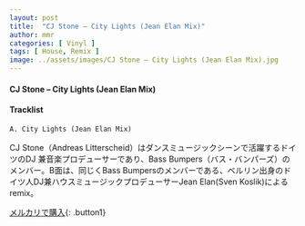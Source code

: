 ```yaml
---
layout: post
title:  "CJ Stone – City Lights (Jean Elan Mix)"
author: mmr
categories: [ Vinyl ]
tags: [ House, Remix ]
image: ../assets/images/CJ Stone – City Lights (Jean Elan Mix).jpg
---
```


#### CJ Stone – City Lights (Jean Elan Mix)

#### Tracklist
```md
A. City Lights (Jean Elan Mix)
```

CJ Stone（Andreas Litterscheid）はダンスミュージックシーンで活躍するドイツのDJ 兼音楽プロデューサーであり、Bass Bumpers（バス・バンパーズ）のメンバー。B面は、同じくBass Bumpersのメンバーである、ベルリン出身のドイツ人DJ兼ハウスミュージックプロデューサーJean Elan(Sven Koslik)によるremix。

[メルカリで購入](https://jp.mercari.com/item/m31291560077){: .button1}

